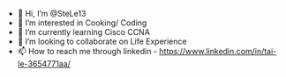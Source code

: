 - 👋 Hi, I’m @SteLe13
- 👀 I’m interested in Cooking/ Coding
- 🌱 I’m currently learning Cisco CCNA
- 💞️ I’m looking to collaborate on Life Experience
- 📫 How to reach me through linkedin - https://www.linkedin.com/in/tai-le-3654771aa/

<!---
SteLe13/SteLe13 is a ✨ special ✨ repository because its `README.md` (this file) appears on your GitHub profile.
You can click the Preview link to take a look at your changes.
--->

